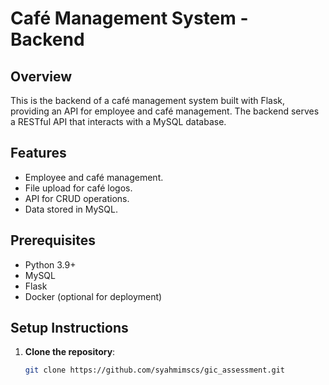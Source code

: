 # Café Management System - Backend

## Overview
This is the backend of a café management system built with Flask, providing an API for employee and café management. The backend serves a RESTful API that interacts with a MySQL database.

## Features
- Employee and café management.
- File upload for café logos.
- API for CRUD operations.
- Data stored in MySQL.

## Prerequisites
- Python 3.9+
- MySQL
- Flask
- Docker (optional for deployment)

## Setup Instructions

1. **Clone the repository**:
   ```bash
   git clone https://github.com/syahmimscs/gic_assessment.git
